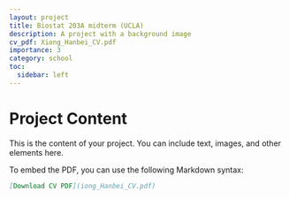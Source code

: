 ```yaml
---
layout: project
title: Biostat 203A midterm (UCLA)
description: A project with a background image
cv_pdf: Xiong_Hanbei_CV.pdf
importance: 3
category: school
toc:
  sidebar: left
---
```


# Project Content

This is the content of your project. You can include text, images, and other elements here.

To embed the PDF, you can use the following Markdown syntax:

```markdown
[Download CV PDF](iong_Hanbei_CV.pdf)